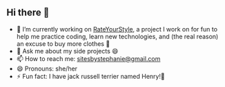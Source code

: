 ## Hi there 👋

- 🔭 I’m currently working on [RateYourStyle](https://rateyourstyle.com), a project I work on for fun to help me practice coding, learn new technologies, and (the real reason) an excuse to buy more clothes 💃
- 💬 Ask me about my side projects 😄
- 📫 How to reach me: sitesbystephanie@gmail.com
- 😄 Pronouns: she/her
- ⚡ Fun fact: I have jack russell terrier named Henry!🐶

